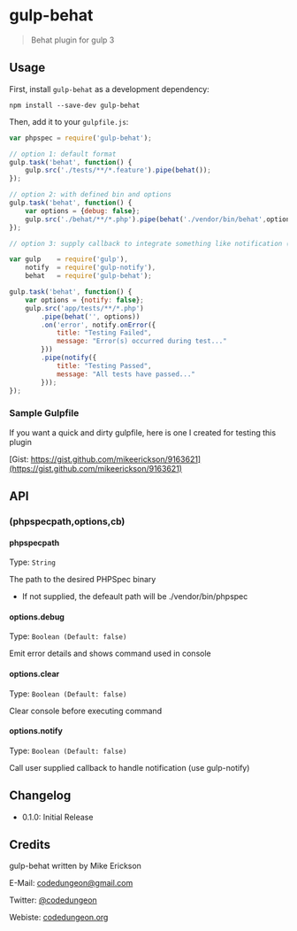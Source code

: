 # gulp-behat
> Behat plugin for gulp 3

## Usage

First, install `gulp-behat` as a development dependency:

```shell
npm install --save-dev gulp-behat
```

Then, add it to your `gulpfile.js`:

```javascript
var phpspec = require('gulp-behat');

// option 1: default format
gulp.task('behat', function() {
	gulp.src('./tests/**/*.feature').pipe(behat());
});

// option 2: with defined bin and options
gulp.task('behat', function() {
	var options = {debug: false};
	gulp.src('./behat/**/*.php').pipe(behat('./vendor/bin/behat',options));
});

// option 3: supply callback to integrate something like notification (using gulp-notify)

var gulp    = require('gulp'),
    notify  = require('gulp-notify'),
    behat   = require('gulp-behat');

gulp.task('behat', function() {
	var options = {notify: false};
	gulp.src('app/tests/**/*.php')
		.pipe(behat('', options))
		.on('error', notify.onError({
			title: "Testing Failed",
			message: "Error(s) occurred during test..."
		}))
		.pipe(notify({
			title: "Testing Passed",
			message: "All tests have passed..."
		}));
});

```

### Sample Gulpfile

If you want a quick and dirty gulpfile, here is one I created for testing this plugin

[Gist: https://gist.github.com/mikeerickson/9163621](https://gist.github.com/mikeerickson/9163621)


## API

### (phpspecpath,options,cb)

#### phpspecpath

Type: `String`

The path to the desired PHPSpec binary
- If not supplied, the defeault path will be ./vendor/bin/phpspec

#### options.debug
Type: `Boolean (Default: false)`

Emit error details and shows command used in console

#### options.clear
Type: `Boolean (Default: false)`

Clear console before executing command


#### options.notify
Type: `Boolean (Default: false)`

Call user supplied callback to handle notification (use gulp-notify)

## Changelog

- 0.1.0: Initial Release

## Credits

gulp-behat written by Mike Erickson

E-Mail: [codedungeon@gmail.com](mailto:codedungeon@gmail.com)

Twitter: [@codedungeon](http://twitter.com/codedungeon)

Webiste: [codedungeon.org](http://codedungeon.org)